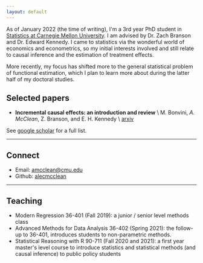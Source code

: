 ```yaml
---
layout: default
---
```


As of January 2022 (the time of writing), I'm a 3rd year PhD student in [Statistics at Carnegie Mellon University](http://stat.cmu.edu/).  I am advised by Dr. Zach Branson and Dr. Edward Kennedy.  I came to statistics via the wonderful world of economics and econometrics, so my initial interests involved and still relate to causal inference and the estimation of treatment effects.  

More recently, my focus has shifted more to the general statistical problem of functional estimation, which I plan to learn more about during the latter half of my doctoral studies.  

## Selected papers

- **Incremental causal effects: an introduction and review** \\
	M. Bonvini, *A. McClean*, Z. Branson, and E. H. Kennedy \\
    [arxiv](https://arxiv.org/abs/2110.10532.pdf)

See [google scholar](https://scholar.google.com/citations?user=OhdLY5oAAAAJ&hl=en&oi=ao) for a full list.

--- 

## Connect 

* Email: [amcclean@cmu.edu](mailto:amcclean@cmu.edu)
* Github: [alecmcclean](https://github.com/alecmcclean)

---

## Teaching

* Modern Regression 36-401 (Fall 2019): a junior / senior level methods class
* Advanced Methods for Data Analysis 36-402 (Spring 2021): the follow-up to 36-401, introduces students to non-parametric methods.
* Statistical Reasoning with R 90-711 (Fall 2020 and 2021): a first year master's level course to introduce statistics and statistical methods (and causal inference) to public policy students
 
